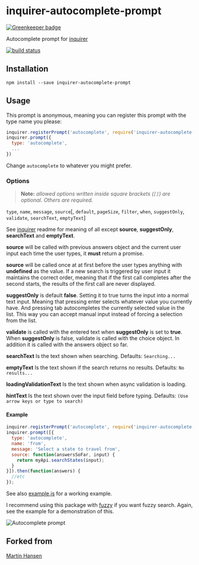 # inquirer-autocomplete-prompt

[![Greenkeeper badge](https://badges.greenkeeper.io/mokkabonna/inquirer-autocomplete-prompt.svg)](https://greenkeeper.io/)

Autocomplete prompt for [inquirer](https://github.com/SBoudrias/Inquirer.js)

[![build status](https://secure.travis-ci.org/mokkabonna/inquirer-autocomplete-prompt.svg)](http://travis-ci.org/mokkabonna/inquirer-autocomplete-prompt)

## Installation

```
npm install --save inquirer-autocomplete-prompt
```

## Usage


This prompt is anonymous, meaning you can register this prompt with the type name you please:

```javascript
inquirer.registerPrompt('autocomplete', require('inquirer-autocomplete-prompt'));
inquirer.prompt({
  type: 'autocomplete',
  ...
})
```

Change `autocomplete` to whatever you might prefer.

### Options

> **Note:** _allowed options written inside square brackets (`[]`) are optional. Others are required._

`type`, `name`, `message`, `source`[, `default`, `pageSize`, `filter`, `when`, `suggestOnly`, `validate`, `searchText`, `emptyText`]

See [inquirer](https://github.com/SBoudrias/Inquirer.js) readme for meaning of all except **source**, **suggestOnly**, **searchText** and **emptyText**.

**source** will be called with previous answers object and the current user input each time the user types, it **must** return a promise.

**source** will be called once at at first before the user types anything with **undefined** as the value. If a new search is triggered by user input it maintains the correct order, meaning that if the first call completes after the second starts, the results of the first call are never displayed.

**suggestOnly** is default **false**. Setting it to true turns the input into a normal text input. Meaning that pressing enter selects whatever value you currently have. And pressing tab autocompletes the currently selected value in the list. This way you can accept manual input instead of forcing a selection from the list.

**validate** is called with the entered text when **suggestOnly** is set to **true**. When **suggestOnly** is false, validate is called with the choice object. In addition it is called with the answers object so far.

**searchText** Is the text shown when searching. Defaults: `Searching...`

**emptyText** Is the text shown if the search returns no results. Defaults: `No results...`

**loadingValidationText** Is the text shown when async validation is loading.

**hintText** Is the text shown over the input field before typing. Defaults: `(Use arrow keys or type to search)`

#### Example

```javascript
inquirer.registerPrompt('autocomplete', require('inquirer-autocomplete-prompt'));
inquirer.prompt([{
  type: 'autocomplete',
  name: 'from',
  message: 'Select a state to travel from',
  source: function(answersSoFar, input) {
    return myApi.searchStates(input);
  }
}]).then(function(answers) {
  //etc
});

```

See also [example.js](https://github.com/ericsienk/inquirer-autocomplete-prompt/blob/master/example.js) for a working example.

I recommend using this package with [fuzzy](https://www.npmjs.com/package/fuzzy) if you want fuzzy search. Again, see the example for a demonstration of this.

![Autocomplete prompt](./inquirer.gif)

## Forked from 

[Martin Hansen](https://github.com/mokkabonna/)

